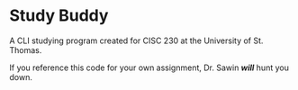 # Study Buddy

A CLI studying program created for CISC 230 at the University of St. Thomas.

If you reference this code for your own assignment, Dr. Sawin ***will*** hunt you down.